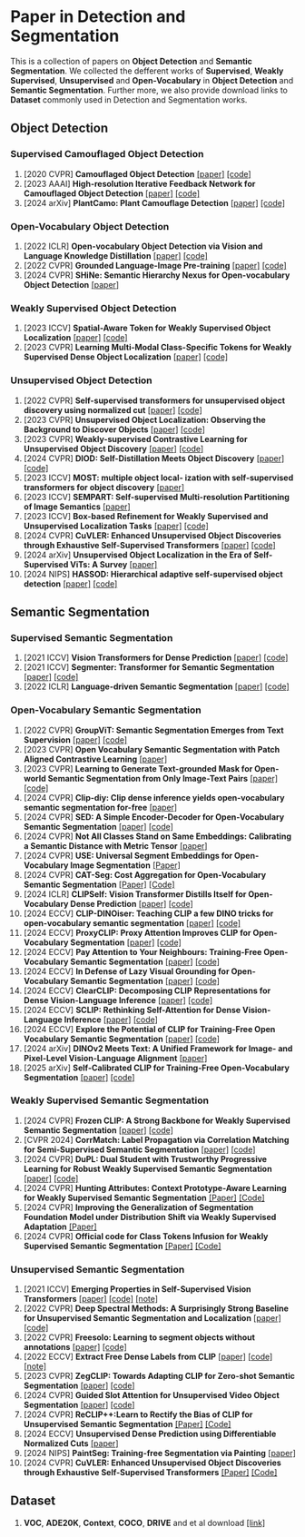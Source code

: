 # Paper in Detection and Segmentation
This is a collection of papers on **Object Detection** and **Semantic Segmentation**. We collected the defferent works of **Supervised**, **Weakly Supervised**, **Unsupervised** and **Open-Vocabulary** in **Object Detection** and **Semantic Segmentation**. Further more, we also provide download links to **Dataset** commonly used in Detection and Segmentation works.
## Object Detection
### Supervised Camouflaged Object Detection
1. [2020 CVPR] **Camouflaged Object Detection** [[paper]](https://openaccess.thecvf.com/content_CVPR_2020/papers/Fan_Camouflaged_Object_Detection_CVPR_2020_paper.pdf) [[code]](https://github.com/DengPingFan/SINet)
2. [2023 AAAI] **High-resolution Iterative Feedback Network for Camouflaged Object Detection** [[paper]](https://arxiv.org/pdf/2203.11624) [[code]](https://github.com/HUuxiaobin/HitNet?tab=readme-ov-file)
3. [2024 arXiv] **PlantCamo: Plant Camouflage Detection** [[paper]](https://arxiv.org/pdf/2410.17598v1) [[code]](https://github.com/yjybuaa/PlantCamo)
### Open-Vocabulary Object Detection
1. [2022 ICLR] **Open-vocabulary Object Detection via Vision and Language Knowledge Distillation** [[paper]](https://arxiv.org/pdf/2104.13921) [[code]](https://github.com/tensorflow/tpu/tree/master/models/official/detection/projects/vild)
2. [2022 CVPR] **Grounded Language-Image Pre-training** [[paper]](https://arxiv.org/pdf/2112.03857) [[code]](https://github.com/microsoft/GLIP)
3. [2024 CVPR] **SHiNe: Semantic Hierarchy Nexus for Open-vocabulary Object Detection** [[paper]](https://openaccess.thecvf.com/content/CVPR2024/papers/Liu_SHiNe_Semantic_Hierarchy_Nexus_for_Open-vocabulary_Object_Detection_CVPR_2024_paper.pdf)
### Weakly Supervised Object Detection
1. [2023 ICCV] **Spatial-Aware Token for Weakly Supervised Object Localization** [[paper]](https://openaccess.thecvf.com/content/ICCV2023/papers/Wu_Spatial-Aware_Token_for_Weakly_Supervised_Object_Localization_ICCV_2023_paper.pdf) [[code]](https://github.com/wpy1999/SAT?tab=readme-ov-file)
2. [2023 CVPR] **Learning Multi-Modal Class-Specific Tokens for Weakly Supervised Dense Object Localization** [[paper]](https://openaccess.thecvf.com/content/CVPR2023/papers/Xu_Learning_Multi-Modal_Class-Specific_Tokens_for_Weakly_Supervised_Dense_Object_Localization_CVPR_2023_paper.pdf) [[code]](https://github.com/xulianuwa/MMCST)
### Unsupervised Object Detection
1. [2022 CVPR] **Self-supervised transformers for unsupervised object discovery using normalized cut** [[paper]](https://openaccess.thecvf.com/content/CVPR2022/papers/Wang_Self-Supervised_Transformers_for_Unsupervised_Object_Discovery_Using_Normalized_Cut_CVPR_2022_paper.pdf) [[code]](https://www.m-psi.fr/Papers/TokenCut2022/)
2. [2023 CVPR] **Unsupervised Object Localization: Observing the Background to Discover Objects** [[paper]](https://openaccess.thecvf.com/content/CVPR2023/papers/Simeoni_Unsupervised_Object_Localization_Observing_the_Background_To_Discover_Objects_CVPR_2023_paper.pdf) [[code]](https://github.com/valeoai/FOUND)
3. [2023 CVPR] **Weakly-supervised Contrastive Learning for Unsupervised Object Discovery** [[paper]](https://arxiv.org/pdf/2307.03376) [[code]](https://github.com/npucvr/WSCUOD)
4. [2024 CVPR] **DIOD: Self-Distillation Meets Object Discovery** [[paper]](https://openaccess.thecvf.com/content/CVPR2024/papers/Kara_DIOD_Self-Distillation_Meets_Object_Discovery_CVPR_2024_paper.pdf) [[code]](https://github.com/CEA-LIST/DIOD)
5. [2023 ICCV] **MOST: multiple object local- ization with self-supervised transformers for object discovery** [[paper]]()
6. [2023 ICCV] **SEMPART: Self-supervised Multi-resolution Partitioning of Image Semantics** [[paper]](https://arxiv.org/pdf/2309.10972)
7. [2023 ICCV] **Box-based Refinement for Weakly Supervised and Unsupervised Localization Tasks** [[paper]](https://arxiv.org/pdf/2309.03874) [[code]](https://github.com/eyalgomel/box-based-refinement)
8. [2024 CVPR] **CuVLER: Enhanced Unsupervised Object Discoveries through Exhaustive Self-Supervised Transformers** [[paper]](https://arxiv.org/pdf/2403.07700) [[code]](https://github.com/shahaf-arica/CuVLER)
9. [2024 arXiv] **Unsupervised Object Localization in the Era of Self-Supervised ViTs: A Survey** [[paper]](https://arxiv.org/pdf/2310.12904)
10. [2024 NIPS] **HASSOD: Hierarchical adaptive self-supervised object detection** [[paper]](https://arxiv.org/pdf/2402.03311) [[code]](https://github.com/Shengcao-Cao/HASSOD)

## Semantic Segmentation
### Supervised Semantic Segmentation
1. [2021 ICCV] **Vision Transformers for Dense Prediction** [[paper]](https://arxiv.org/abs/2103.13413v1) [[code]](https://github.com/isl-org/DPT?tab=readme-ov-file)
2. [2021 ICCV] **Segmenter: Transformer for Semantic Segmentation** [[paper]](https://arxiv.org/abs/2105.05633) [[code]](https://github.com/rstrudel/segmenter)
3. [2022 ICLR] **Language-driven Semantic Segmentation** [[paper]](https://arxiv.org/pdf/2201.03546) [[code]](https://github.com/isl-org/lang-seg)
### Open-Vocabulary Semantic Segmentation
1. [2022 CVPR] **GroupViT: Semantic Segmentation Emerges from Text Supervision** [[paper]](https://arxiv.org/pdf/2202.11094) [[code]](https://github.com/NVlabs/GroupViT?tab=readme-ov-file)
2. [2023 CVPR] **Open Vocabulary Semantic Segmentation with Patch Aligned Contrastive Learning** [[paper]](https://arxiv.org/pdf/2212.04994)
3. [2023 CVPR] **Learning to Generate Text-grounded Mask for Open-world Semantic Segmentation from Only Image-Text Pairs** [[paper]](https://arxiv.org/pdf/2212.00785) [[code]](https://github.com/khanrc/tcl)
4. [2024 CVPR] **Clip-diy: Clip dense inference yields open-vocabulary semantic segmentation for-free** [[paper]](https://arxiv.org/pdf/2309.14289)
5. [2024 CVPR] **SED: A Simple Encoder-Decoder for Open-Vocabulary Semantic Segmentation** [[paper]](https://arxiv.org/pdf/2311.15537v2) [[code]](https://github.com/xb534/SED.git)
6. [2024 CVPR] **Not All Classes Stand on Same Embeddings: Calibrating a Semantic Distance with Metric Tensor** [[paper]](https://ieeexplore.ieee.org/stamp/stamp.jsp?tp=&arnumber=10658112&tag=1)
7. [2024 CVPR] **USE: Universal Segment Embeddings for Open-Vocabulary Image Segmentation** [[Paper]](https://openaccess.thecvf.com/content/CVPR2024/papers/Wang_USE_Universal_Segment_Embeddings_for_Open-Vocabulary_Image_Segmentation_CVPR_2024_paper.pdf)
8. [2024 CVPR] **CAT-Seg: Cost Aggregation for Open-Vocabulary Semantic Segmentation** [[Paper]](https://arxiv.org/pdf/2303.11797) [[Code]](https://github.com/cvlab-kaist/CAT-Seg)
9. [2024 ICLR] **CLIPSelf: Vision Transformer Distills Itself for Open-Vocabulary Dense Prediction** [[paper]](https://arxiv.org/pdf/2310.01403v2) [[code]](https://github.com/wusize/CLIPSelf?tab=readme-ov-file)
10. [2024 ECCV] **CLIP-DINOiser: Teaching CLIP a few DINO tricks for open-vocabulary semantic segmentation** [[paper]](https://arxiv.org/pdf/2312.12359) [[code]](https://github.com/wysoczanska/clip_dinoiser)
11. [2024 ECCV] **ProxyCLIP: Proxy Attention Improves CLIP for Open-Vocabulary Segmentation** [[paper]](https://arxiv.org/pdf/2408.04883) [[code]](https://github.com/mc-lan/ProxyCLIP)
12. [2024 ECCV] **Pay Attention to Your Neighbours: Training-Free Open-Vocabulary Semantic Segmentation** [[paper]](https://arxiv.org/pdf/2404.08181) [[code]](https://github.com/sinahmr/NACLIP)
13. [2024 ECCV] **In Defense of Lazy Visual Grounding for Open-Vocabulary Semantic Segmentation** [[paper]](http://arxiv.org/abs/2408.04961) [[code]](https://github.com/dahyun-kang/lavg)
14. [2024 ECCV] **ClearCLIP: Decomposing CLIP Representations for Dense Vision-Language Inference** [[paper]](https://www.ecva.net/papers/eccv_2024/papers_ECCV/papers/06346.pdf) [[code]](https://github.com/mc-lan/ClearCLIP)
15. [2024 ECCV] **SCLIP: Rethinking Self-Attention for Dense Vision-Language Inference** [[paper]](https://arxiv.org/pdf/2312.01597) [[code]](https://github.com/wangf3014/SCLIP)
16. [2024 ECCV] **Explore the Potential of CLIP for Training-Free Open Vocabulary Semantic Segmentation** [[paper]](https://arxiv.org/pdf/2407.08268) [[code]](https://github.com/leaves162/CLIPtrase)
17. [2024 arXiv] **DINOv2 Meets Text: A Unified Framework for Image- and Pixel-Level Vision-Language Alignment** [[paper]](https://arxiv.org/pdf/2412.16334)
18. [2025 arXiv] **Self-Calibrated CLIP for Training-Free Open-Vocabulary Segmentation** [[paper]](https://arxiv.org/pdf/2411.15869) [[code]](https://github.com/SuleBai/SC-CLIP?tab=readme-ov-file)
### Weakly Supervised Semantic Segmentation
1. [2024 CVPR] **Frozen CLIP: A Strong Backbone for Weakly Supervised Semantic Segmentation** [[paper]](https://arxiv.org/pdf/2406.11189v1) [[code]](https://github.com/zbf1991/WeCLIP)
2. [CVPR 2024] **CorrMatch: Label Propagation via Correlation Matching for Semi-Supervised Semantic Segmentation** [[paper]](https://arxiv.org/pdf/2411.13147v1) [[code]](https://github.com/ZiqinZhou66/ZegCLIP?tab=readme-ov-file)
3. [2024 CVPR] **DuPL: Dual Student with Trustworthy Progressive Learning for Robust Weakly Supervised Semantic Segmentation** [[paper]](https://arxiv.org/pdf/2403.11184) [[code]](https://github.com/Wu0409/DuPL)
4. [2024 CVPR] **Hunting Attributes: Context Prototype-Aware Learning for Weakly Supervised Semantic Segmentation** [[Paper]](https:https://openaccess.thecvf.com/content/CVPR2024/papers/Tang_Hunting_Attributes_Context_Prototype-Aware_Learning_for_Weakly_Supervised_Semantic_Segmentation_CVPR_2024_paper.pdf) [[Code]](https://github.com/Barrett-python/CPAL)
5. [2024 CVPR] **Improving the Generalization of Segmentation Foundation Model under Distribution Shift via Weakly Supervised Adaptation** [[Paper]](https://openaccess.thecvf.com/content/CVPR2024/papers/Zhang_Improving_the_Generalization_of_Segmentation_Foundation_Model_under_Distribution_Shift_CVPR_2024_paper.pdf)
6. [2024 CVPR] **Official code for Class Tokens Infusion for Weakly Supervised Semantic Segmentation** [[Paper]](Yoon_Class_Tokens_Infusion_for_Weakly_Supervised_Semantic_Segmentation_CVPR_2024_paper) [[Code]](https://github.com/yoon307/CTI)
### Unsupervised Semantic Segmentation
1. [2021 ICCV] **Emerging Properties in Self-Supervised Vision Transformers** [[paper]](http://openaccess.thecvf.com//content/ICCV2021/papers/Caron_Emerging_Properties_in_Self-Supervised_Vision_Transformers_ICCV_2021_paper.pdf) [[code]](https://github.com/facebookresearch/dino) [[note]](https://blog.csdn.net/YoooooL_/article/details/129234966)
2. [2022 CVPR] **Deep Spectral Methods: A Surprisingly Strong Baseline for Unsupervised Semantic Segmentation and Localization** [[paper]](https://arxiv.org/abs/2205.07839) [[code]](https://github.com/lukemelas/deep-spectral-segmentation?tab=readme-ov-file)
3. [2022 CVPR] **Freesolo: Learning to segment objects without annotations** [[paper]](https://arxiv.org/pdf/2202.12181) [[code]](https://github.com/NVlabs/FreeSOLO)
4. [2022 ECCV] **Extract Free Dense Labels from CLIP** [[paper]](https://arxiv.org/pdf/2112.01071) [[code]](https://github.com/chongzhou96/MaskCLIP?tab=readme-ov-file) [[note]](https://www.cnblogs.com/lipoicyclic/p/16967704.html)
5. [2023 CVPR] **ZegCLIP: Towards Adapting CLIP for Zero-shot Semantic Segmentation** [[paper]](https://arxiv.org/abs/2212.03588) [[code]](https://github.com/ZiqinZhou66/ZegCLIP?tab=readme-ov-file)
6. [2024 CVPR] **Guided Slot Attention for Unsupervised Video Object Segmentation** [[paper]](https://arxiv.org/pdf/2303.08314v3) [[code]](https://github.com/Hydragon516/GSANet)
7. [2024 CVPR] **ReCLIP++:Learn to Rectify the Bias of CLIP for Unsupervised Semantic Segmentation** [[Paper]](https://arxiv.org/pdf/2408.06747) [[Code]](https://github.com/dogehhh/ReCLIP)
8. [2024 ECCV] **Unsupervised Dense Prediction using Differentiable Normalized Cuts** [[paper]](https://fq.pkwyx.com/default/https/www.ecva.net/papers/eccv_2024/papers_ECCV/papers/05675.pdf)
9. [2024 NIPS] **PaintSeg: Training-free Segmentation via Painting** [[paper]](https://arxiv.org/abs/2305.19406)
10. [2024 CVPR] **CuVLER: Enhanced Unsupervised Object Discoveries through Exhaustive Self-Supervised Transformers** [[Paper]](https://arxiv.org/pdf/2403.07700) [[Code]](https://github.com/shahaf-arica/CuVLER?tab=readme-ov-file)

## Dataset
1. **VOC**, **ADE20K**, **Context**, **COCO**, **DRIVE** and et al download [[link]](https://mmsegmentation.readthedocs.io/zh-cn/latest/user_guides/2_dataset_prepare.html#drive)
